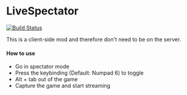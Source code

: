 # LiveSpectator

[![Build Status](https://build.chikachi.net/buildStatus/icon?job=Chikachi/LiveSpectator/master)](https://build.chikachi.net/job/Chikachi/job/LiveSpectator/job/master/)

This is a client-side mod and therefore don't need to be on the server.

#### How to use
- Go in spectator mode
- Press the keybinding (Default: Numpad 6) to toggle
- Alt + tab out of the game
- Capture the game and start streaming